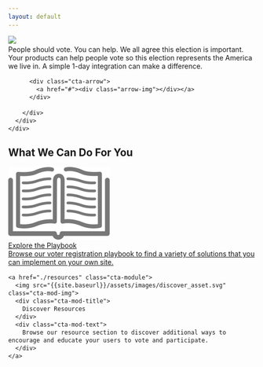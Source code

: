```yaml
---
layout: default
---
```


<div class="page-header">
  <div class="inner">
    <div class="page-content">
      <div class="wrapper">
        <div class="home">
          <img src="{{site.baseurl}}/assets/images/main-cta.png" class="main-cta">
          <div class="above-fold-text">
            People should vote. You can help. We all agree this election is important.  Your products can help people vote so this election represents the America we live in. A simple 1-day integration can make a difference.
          </div>

          <div class="cta-arrow">
            <a href="#"><div class="arrow-img"></div></a>
          </div>

        </div>
      </div>
    </div>
  </div>
</div>
<div class="page-content">

  <h2>What We Can Do For You</h2>

  <div class="module-parent">
    <a href="./playbook" class="cta-module">
      <img src="/assets/images/playbook_asset.svg" class="cta-mod-img" />
      <div class="cta-mod-title">
        Explore the Playbook
      </div>
      <div class="cta-mod-text">
        Browse our voter registration playbook to find a variety of solutions that you can implement on your own site.
      </div>
    </a>

    <a href="./resources" class="cta-module">
      <img src="{{site.baseurl}}/assets/images/discover_asset.svg" class="cta-mod-img">
      <div class="cta-mod-title">
        Discover Resources
      </div>
      <div class="cta-mod-text">
        Browse our resource section to discover additional ways to encourage and educate your users to vote and participate. 
      </div>
    </a>
  </div>
</div>

